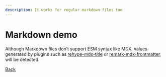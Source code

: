 ```yaml
---
description: It works for regular markdown files too
---
```


# Markdown demo

Although Markdown files don’t support ESM syntax like MDX, values generated by plugins such as
[rehype-mdx-title](https://github.com/remcohaszing/rehype-mdx-title) or
[remark-mdx-frontmatter](https://github.com/remcohaszing/remark-mdx-frontmatter), will be detected.

[Back](/)
